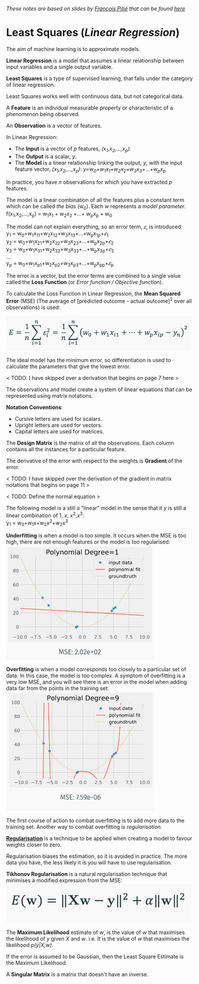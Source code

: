 *These notes are based on slides by [François Pitié](https://francois.pitie.net/) that can be found [here](https://github.com/frcs/EE4C16/blob/master/handouts/handout-01-linear-regression.pdf)*

# Least Squares (*Linear Regression*)

The aim of machine learning is to approximate models.

**Linear Regression** is a model that assumes a linear relationship between input variables and a single output variable.

**Least Squares** is a type of supervised learning, that falls under the category of linear regression.

Least Squares works well with continuous data, but not categorical data.

A **Feature** is an individual measurable property or characteristic of a phenomenon being observed.

An **Observation** is a vector of features.

In Linear Regression:
* The **Input** is a vector of *p* features, *(x<sub>1</sub>,x<sub>2</sub>,...,x<sub>p</sub>)*.
* The **Output** is a scalar, *y*.
* The **Model** is a linear relationship linking the output, *y*, with the input feature vector, *(x<sub>1</sub>,x<sub>2</sub>,...,x<sub>p</sub>)*: *y=w<sub>0</sub>+w<sub>1</sub>x<sub>1</sub>+w<sub>2</sub>x<sub>2</sub>+w<sub>3</sub>x<sub>3</sub>+...+w<sub>p</sub>x<sub>p</sub>*

In practice, you have *n* observations for which you have extracted *p* features.

The model is a linear combination of all the features plus a constant term which can be called *the bias* (w<sub>0</sub>). Each *w* represents a *model parameter*. f(x<sub>1</sub>,x<sub>2</sub>,...,x<sub>p</sub>) = w<sub>1</sub>x<sub>1</sub> + w<sub>2</sub>x<sub>2</sub> +...+ w<sub>p</sub>x<sub>p</sub> + w<sub>0</sub>

The model can not explain everything, so an error term, *𝜀*, is introduced:  
y<sub>1</sub> = w<sub>0</sub>+w<sub>1</sub>x<sub>11</sub>+w<sub>2</sub>x<sub>12</sub>+w<sub>3</sub>x<sub>13</sub>+...+w<sub>p</sub>x<sub>1p</sub>+*𝜀*<sub>1</sub>  
y<sub>2</sub> = w<sub>0</sub>+w<sub>1</sub>x<sub>21</sub>+w<sub>2</sub>x<sub>22</sub>+w<sub>3</sub>x<sub>23</sub>+...+w<sub>p</sub>x<sub>2p</sub>+*𝜀*<sub>2</sub>  
y<sub>3</sub> = w<sub>0</sub>+w<sub>1</sub>x<sub>31</sub>+w<sub>2</sub>x<sub>32</sub>+w<sub>3</sub>x<sub>33</sub>+...+w<sub>p</sub>x<sub>3p</sub>+*𝜀*<sub>3</sub>  
...  
y<sub>p</sub> = w<sub>0</sub>+w<sub>1</sub>x<sub>p1</sub>+w<sub>2</sub>x<sub>p2</sub>+w<sub>3</sub>x<sub>p3</sub>+...+w<sub>p</sub>x<sub>pp</sub>+*𝜀*<sub>p</sub>  

The error is a vector, but the error terms are combined to a single value called the **Loss Function** (or *Error function / Objective function*).

To calculate the Loss Function in Linear Regression, the **Mean Squared Error** (MSE) (The average of [predicted outcome - actual outcome]<sup>2</sup> over all observations) is used:  

<img src="https://github.com/nating/EE4C16/blob/master/assets/notes-images/mean-squared-error-algorithm.png" width="500"/>

The ideal model has the minimum error, so differentiation is used to calculate the parameters that give the lowest error.

< TODO: I have skipped over a derivation that begins on page 7 here >

The observations and model create a system of linear equations that can be represented using matrix notations.

**Notation Conventions**:
* Cursive letters are used for scalars.
* Upright letters are used for vectors.
* Capital letters are used for matrices.

The **Design Matrix** is the matrix of all the observations. Each column contains all the instances for a particular feature.

The derivative of the error with respect to the weights is **Gradient** of the error.

< TODO: I have skipped over the derivation of the gradient in matrix notations that begins on page 11 >

< TODO: Define the normal equation >

The following model is a still a "linear" model in the sense that it *y* is still a linear combination of 1, *x*, *x*<sup>2</sup>,*x*<sup>3</sup>:  
y<sub>1</sub> = w<sub>0</sub>+w<sub>1</sub>x+w<sub>2</sub>x<sup>2</sup>+w<sub>2</sub>x<sup>3</sup>

**Underfitting** is when a model is too simple. It occurs when the MSE is too high, there are not enough features or the model is too regularised:  
<img src="https://github.com/nating/EE4C16/blob/master/assets/notes-images/underfitting-example.png" width="400">

**Overfitting** is when a model corresponds too closely to a particular set of data. In this case, the model is too complex. A symptom of overfitting is a very low MSE, and you will see there is an error in the model when adding data far from the points in the training set:  
<img src="https://github.com/nating/EE4C16/blob/master/assets/notes-images/overfitting-example.png" width="400">

The first course of action to combat overfitting is to add more data to the training set. Another way to combat overfitting is *regularisation*.

[**Regularisation**](https://www.quora.com/What-is-regularization-in-machine-learning) is a technique to be applied when creating a model to favour weights closer to zero.

Regularisation biases the estimation, so it is avoided in practice. The more data you have, the less likely it is you will have to use regularisation.

**Tikhonov Regularisation** is a natural regularisation technique that minimises a modified expression from the MSE:  
<img src="https://github.com/nating/EE4C16/blob/master/assets/notes-images/tikhonov-expression.png" width="500">

The **Maximum Likelihood** estimate of *w*, is the value of *w* that maximises the likelihood of *y* given *X* and *w*. i.e. It is the value of *w* that maximises the likelihood *p(y|X,w)*.

If the error is assumed to be Gaussian, then the Least Square Estimate is the Maximum Likelihood.

A **Singular Matrix** is a matrix that doesn't have an inverse.
